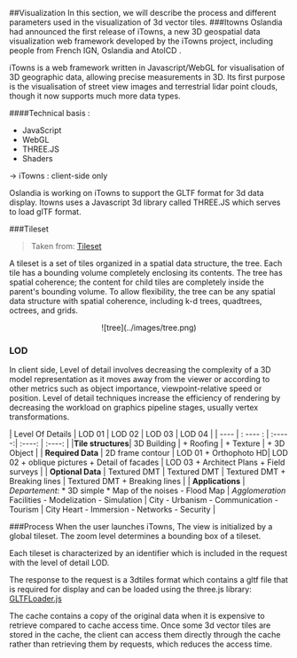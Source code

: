 ##Visualization
In this section, we will describe the process and different parameters used in the visualization of 3d vector tiles.
###Itowns
Oslandia had announced the first release of iTowns, a new 3D geospatial data visualization web framework developed by the iTowns project, including people from French IGN, Oslandia and AtolCD .

iTowns is a web framework written in Javascript/WebGL for visualisation of 3D geographic data, allowing precise measurements in 3D. Its first purpose is the visualisation of street view images and terrestrial lidar point clouds, though it now supports much more data types.

####Technical basis :

- JavaScript
- WebGL
- THREE.JS
- Shaders

→ iTowns : client-side only

Oslandia is working on iTowns to support the GLTF format for 3d data display. Itowns uses a Javascript 3d library called THREE.JS which serves to load glTF format.

###Tileset 
> Taken from: [Tileset](https://github.com/AnalyticalGraphicsInc/3d-tiles/blob/master/README.md) 

A tileset is a set of tiles organized in a spatial data structure, the tree. Each tile has a bounding volume completely enclosing its contents. The tree has spatial coherence; the content for child tiles are completely inside the parent's bounding volume. To allow flexibility, the tree can be any spatial data structure with spatial coherence, including k-d trees, quadtrees, octrees, and grids.

<center>![tree](../images/tree.png)</center>

### LOD
In client side, Level of detail involves decreasing the complexity of a 3D model representation as it moves away from the viewer or according to other metrics such as object importance, viewpoint-relative speed or position. Level of detail techniques increase the efficiency of rendering by decreasing the workload on graphics pipeline stages, usually vertex transformations.

| Level Of Details | LOD 01 | LOD 02 | LOD 03 | LOD 04 |
| ---- | : ---- : | :-----:| :----: | :----: |
|**Tile structures**| 3D Building | + Roofing  | + Texture | + 3D Object |
| **Required Data** | 2D frame contour | LOD 01 + Orthophoto HD| LOD 02 + oblique pictures + Detail of facades | LOD 03 + Architect Plans + Field surveys |
| **Optional Data** | Textured DMT | Textured DMT | Textured DMT + Breaking lines | Textured DMT + Breaking lines |
| **Applications** | *Departement*: * 3D simple * Map of the noises - Flood Map | *Agglomeration* Facilities - Modelization - Simulation | City - Urbanism - Communication - Tourism | City Heart - Immersion - Networks - Security |


###Process 
When the user launches iTowns, The view is initialized by a global tileset.
The zoom level determines a bounding box of a tileset.

Each tileset is characterized by an identifier which is included in the request with the level of detail LOD. 

The response to the request is a 3dtiles format which contains a gltf file that is required for display and can be loaded using the three.js library: [GLTFLoader.js](https://github.com/mrdoob/three.js/blob/dev/examples/js/loaders/GLTFLoader.js)

The cache contains a copy of the original data when it is expensive to retrieve compared to cache access time. Once some 3d vector tiles are stored in the cache, the client can access them directly through the cache rather than retrieving them by requests, which reduces the access time.

